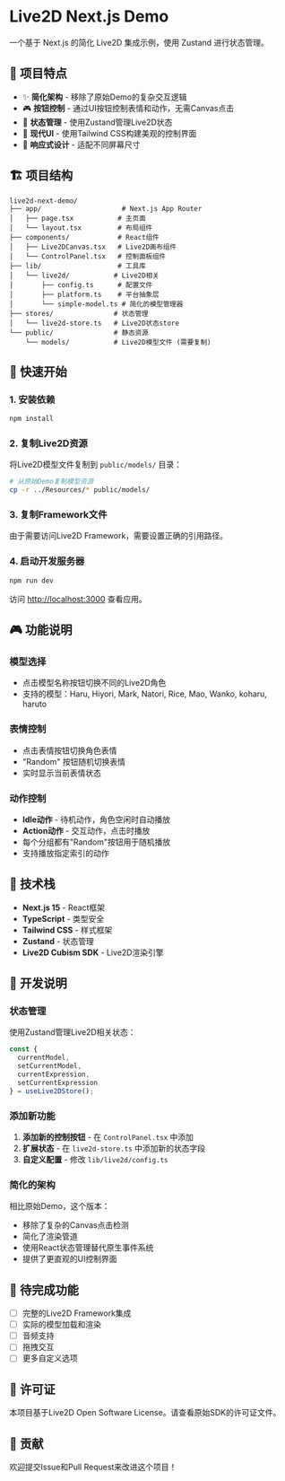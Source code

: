 # Live2D Next.js Demo

一个基于 Next.js 的简化 Live2D 集成示例，使用 Zustand 进行状态管理。

## 🎯 项目特点

- ✨ **简化架构** - 移除了原始Demo的复杂交互逻辑
- 🎮 **按钮控制** - 通过UI按钮控制表情和动作，无需Canvas点击
- 🔄 **状态管理** - 使用Zustand管理Live2D状态
- 🎨 **现代UI** - 使用Tailwind CSS构建美观的控制界面
- 📱 **响应式设计** - 适配不同屏幕尺寸

## 🏗️ 项目结构

```
live2d-next-demo/
├── app/                    # Next.js App Router
│   ├── page.tsx           # 主页面
│   └── layout.tsx         # 布局组件
├── components/            # React组件
│   ├── Live2DCanvas.tsx   # Live2D画布组件
│   └── ControlPanel.tsx   # 控制面板组件
├── lib/                   # 工具库
│   └── live2d/           # Live2D相关
│       ├── config.ts      # 配置文件
│       ├── platform.ts    # 平台抽象层
│       └── simple-model.ts # 简化的模型管理器
├── stores/               # 状态管理
│   └── live2d-store.ts   # Live2D状态store
└── public/               # 静态资源
    └── models/           # Live2D模型文件 (需要复制)
```

## 🚀 快速开始

### 1. 安装依赖

```bash
npm install
```

### 2. 复制Live2D资源

将Live2D模型文件复制到 `public/models/` 目录：

```bash
# 从原始Demo复制模型资源
cp -r ../Resources/* public/models/
```

### 3. 复制Framework文件

由于需要访问Live2D Framework，需要设置正确的引用路径。

### 4. 启动开发服务器

```bash
npm run dev
```

访问 [http://localhost:3000](http://localhost:3000) 查看应用。

## 🎮 功能说明

### 模型选择
- 点击模型名称按钮切换不同的Live2D角色
- 支持的模型：Haru, Hiyori, Mark, Natori, Rice, Mao, Wanko, koharu, haruto

### 表情控制
- 点击表情按钮切换角色表情
- "Random" 按钮随机切换表情
- 实时显示当前表情状态

### 动作控制
- **Idle动作** - 待机动作，角色空闲时自动播放
- **Action动作** - 交互动作，点击时播放
- 每个分组都有"Random"按钮用于随机播放
- 支持播放指定索引的动作

## 🔧 技术栈

- **Next.js 15** - React框架
- **TypeScript** - 类型安全
- **Tailwind CSS** - 样式框架
- **Zustand** - 状态管理
- **Live2D Cubism SDK** - Live2D渲染引擎

## 📝 开发说明

### 状态管理

使用Zustand管理Live2D相关状态：

```typescript
const { 
  currentModel, 
  setCurrentModel,
  currentExpression,
  setCurrentExpression 
} = useLive2DStore();
```

### 添加新功能

1. **添加新的控制按钮** - 在 `ControlPanel.tsx` 中添加
2. **扩展状态** - 在 `live2d-store.ts` 中添加新的状态字段
3. **自定义配置** - 修改 `lib/live2d/config.ts`

### 简化的架构

相比原始Demo，这个版本：
- 移除了复杂的Canvas点击检测
- 简化了渲染管道
- 使用React状态管理替代原生事件系统
- 提供了更直观的UI控制界面

## 🚧 待完成功能

- [ ] 完整的Live2D Framework集成
- [ ] 实际的模型加载和渲染
- [ ] 音频支持
- [ ] 拖拽交互
- [ ] 更多自定义选项

## 📄 许可证

本项目基于Live2D Open Software License。请查看原始SDK的许可证文件。

## 🤝 贡献

欢迎提交Issue和Pull Request来改进这个项目！